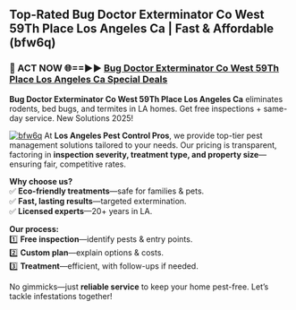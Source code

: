 ## Top-Rated Bug Doctor Exterminator Co West 59Th Place Los Angeles Ca | Fast & Affordable (bfw6q)

<h3>🐜 ACT NOW 🌐==►► <a href="https://tinyurl.com/yc7vsfwc" rel="nofollow">Bug Doctor Exterminator Co West 59Th Place Los Angeles Ca Special Deals</a></h3>

**Bug Doctor Exterminator Co West 59Th Place Los Angeles Ca** eliminates rodents, bed bugs, and termites in LA homes. Get free inspections + same-day service. New Solutions 2025!

[![bfw6q](https://i.imgur.com/1VzRXn8.jpeg)](https://tinyurl.com/yc7vsfwc)
At **Los Angeles Pest Control Pros**, we provide top-tier pest management solutions tailored to your needs. Our pricing is transparent, factoring in **inspection severity, treatment type, and property size**—ensuring fair, competitive rates.  

**Why choose us?**  
✅ **Eco-friendly treatments**—safe for families & pets.  
✅ **Fast, lasting results**—targeted extermination.  
✅ **Licensed experts**—20+ years in LA.  

**Our process:**  
1️⃣ **Free inspection**—identify pests & entry points.  
2️⃣ **Custom plan**—explain options & costs.  
3️⃣ **Treatment**—efficient, with follow-ups if needed.  

No gimmicks—just **reliable service** to keep your home pest-free. Let’s tackle infestations together!